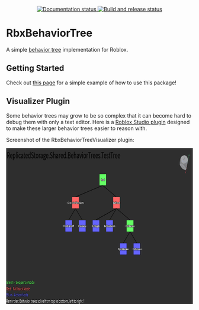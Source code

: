 <div align="center">
  <p>
    <a href="https://fangous.github.io/RbxBehaviorTree">
      <img src="https://github.com/Fangous/RbxBehaviorTree/actions/workflows/docs.yaml/badge.svg" alt="Documentation status" />
    </a>
    <a href="https://github.com/Fangous/RbxBehaviorTree/actions">
      <img src="https://github.com/Fangous/RbxBehaviorTree/actions/workflows/wally.yaml/badge.svg" alt="Build and release status" />
    </a>
  </p>
</div>

# RbxBehaviorTree

A simple [behavior tree](https://en.wikipedia.org/wiki/Behavior_tree_(artificial_intelligence,_robotics_and_control)/) implementation for Roblox.

## Getting Started

Check out [this page](https://fangous.github.io/RbxBehaviorTree/docs/example/) for a simple example of how to use this package!

## Visualizer Plugin

Some behavior trees may grow to be so complex that it can become hard to debug them with only a text editor. Here is a [Roblox Studio plugin](https://github.com/Fangous/RbxBehaviorTreeVisualizer/) designed to make these larger behavior trees easier to reason with.

Screenshot of the RbxBehaviorTreeVisualizer plugin:
<div align="center">
    <a href="https://github.com/Fangous/RbxBehaviorTreeVisualizer/"><img src="images/pluginPreview.png" alt="Plugin Link" height="420" /></a>
</div>

